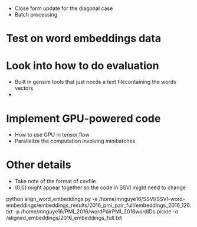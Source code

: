 # 
- Close form update for the diagonal case
- Batch processing


# Test on word embeddings data


# Look into how to do evaluation
- Built in gensim tools that just needs a text filecontaining the words vectors
- 


# Implement GPU-powered code
- How to use GPU in tensor flow
- Parallelize the computation involving minibatches

# Other details
- Take note of the format of csvfile
- (0,0) might appear together so the code in SSVI might need to change



python align_word_embeddings.py -e /home/mnguye16/SSVI/SSVI-word-embeddings/embeddings_results/2016_pmi_pair_full/embeddings_2016_126.txt -p /home/mnguye16/PMI_2016/wordPairPMI_2016wordIDs.pickle -o /aligned_embeddings/2016_embeddings_full.txt
